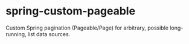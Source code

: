 # spring-custom-pageable

Custom Spring pagination (Pageable/Page) for arbitrary, possible long-running, list data sources.
